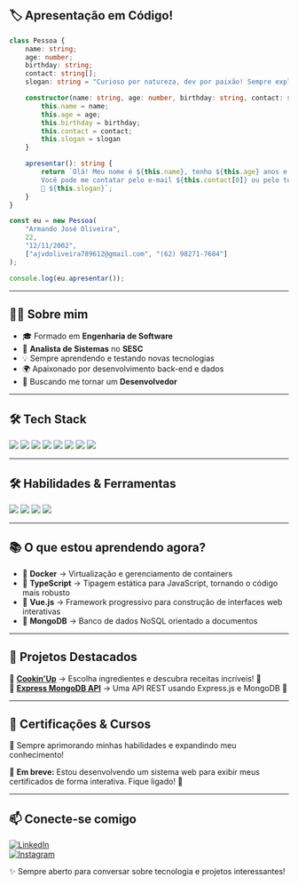 ## 🏷️ Apresentação em Código!

```typescript
class Pessoa {
    name: string;
    age: number;
    birthday: string;
    contact: string[];
    slogan: string = "Curioso por natureza, dev por paixão! Sempre explorando techs e ajudando as pessoas.",

    constructor(name: string, age: number, birthday: string, contact: string[], slogan: string) {
        this.name = name;
        this.age = age;
        this.birthday = birthday;
        this.contact = contact;
        this.slogan = slogan
    }

    apresentar(): string {
        return `Olá! Meu nome é ${this.name}, tenho ${this.age} anos e nasci em ${this.birthday}.  
        Você pode me contatar pelo e-mail ${this.contact[0]} ou pelo telefone ${this.contact[1]}.
        🚀 ${this.slogan}`;
    }
}

const eu = new Pessoa(
    "Armando José Oliveira",
    22,
    "12/11/2002",
    ["ajvdoliveira789612@gmail.com", "(62) 98271-7684"]
);

console.log(eu.apresentar());
```
---

## 👨‍💻 Sobre mim
- 🎓 Formado em **Engenharia de Software**  
- 💼 **Analista de Sistemas** no **SESC**  
- 💡 Sempre aprendendo e testando novas tecnologias  
- 🌍 Apaixonado por desenvolvimento back-end e dados  
- 🎯 Buscando me tornar um **Desenvolvedor**  

---

## 🛠️ Tech Stack
<p align="left">
  <img src="https://img.shields.io/badge/-JavaScript-F7DF1E?style=for-the-badge&logo=javascript&logoColor=black" />
  <img src="https://img.shields.io/badge/-TypeScript-3178C6?style=for-the-badge&logo=typescript&logoColor=white" />
  <img src="https://img.shields.io/badge/-Node.js-339933?style=for-the-badge&logo=node.js&logoColor=white" />
  <img src="https://img.shields.io/badge/-Vue.js-4FC08D?style=for-the-badge&logo=vue.js&logoColor=white" />
  <img src="https://img.shields.io/badge/-CSharp-239120?style=for-the-badge&logo=csharp&logoColor=white" />
  <img src="https://img.shields.io/badge/-Java-007396?style=for-the-badge&logo=java&logoColor=white" />
  <img src="https://img.shields.io/badge/-Python-3776AB?style=for-the-badge&logo=python&logoColor=white" />
  <img src="https://img.shields.io/badge/-MongoDB-47A248?style=for-the-badge&logo=mongodb&logoColor=white" />
</p>

---

## 🛠️ Habilidades & Ferramentas
<p align="left">
  <img src="https://img.shields.io/badge/-Git-F05032?style=for-the-badge&logo=git&logoColor=white" />
  <img src="https://img.shields.io/badge/-Docker-2496ED?style=for-the-badge&logo=docker&logoColor=white" />
  <img src="https://img.shields.io/badge/-PostgreSQL-336791?style=for-the-badge&logo=postgresql&logoColor=white" />
  <img src="https://img.shields.io/badge/-Express.js-000000?style=for-the-badge&logo=express&logoColor=white" />
</p>

---

## 📚 O que estou aprendendo agora?
- 🔹 **Docker** → Virtualização e gerenciamento de containers  
- 🔹 **TypeScript** → Tipagem estática para JavaScript, tornando o código mais robusto  
- 🔹 **Vue.js** → Framework progressivo para construção de interfaces web interativas  
- 🔹 **MongoDB** → Banco de dados NoSQL orientado a documentos  

---

## 🚀 Projetos Destacados
🔹 **[Cookin'Up](https://github.com/armandoj-oliveira/cookinup)** → Escolha ingredientes e descubra receitas incríveis! 🍳  
🔹 **[Express MongoDB API](https://github.com/armandoj-oliveira/express-mongo)** → Uma API REST usando Express.js e MongoDB 📡   

---

## 📜 Certificações & Cursos  
🎯 Sempre aprimorando minhas habilidades e expandindo meu conhecimento!  

🚧 **Em breve:** Estou desenvolvendo um sistema web para exibir meus certificados de forma interativa. Fique ligado! 🚀  

---

## 📫 Conecte-se comigo
[![LinkedIn](https://img.shields.io/badge/-LinkedIn-0A66C2?style=for-the-badge&logo=linkedin&logoColor=white)](https://www.linkedin.com/in/armandojoseoliveira/)  
[![Instagram](https://img.shields.io/badge/-Instagram-E4405F?style=for-the-badge&logo=instagram&logoColor=white)](https://www.instagram.com/nandoliveira_07/)  

✨ Sempre aberto para conversar sobre tecnologia e projetos interessantes!
